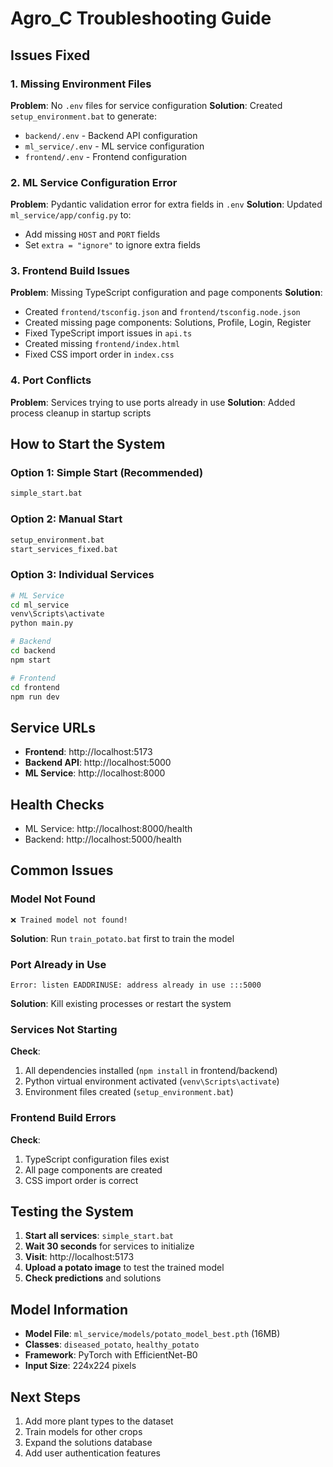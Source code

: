 # Agro_C Troubleshooting Guide

## Issues Fixed

### 1. Missing Environment Files
**Problem**: No `.env` files for service configuration
**Solution**: Created `setup_environment.bat` to generate:
- `backend/.env` - Backend API configuration
- `ml_service/.env` - ML service configuration  
- `frontend/.env` - Frontend configuration

### 2. ML Service Configuration Error
**Problem**: Pydantic validation error for extra fields in `.env`
**Solution**: Updated `ml_service/app/config.py` to:
- Add missing `HOST` and `PORT` fields
- Set `extra = "ignore"` to ignore extra fields

### 3. Frontend Build Issues
**Problem**: Missing TypeScript configuration and page components
**Solution**: 
- Created `frontend/tsconfig.json` and `frontend/tsconfig.node.json`
- Created missing page components: Solutions, Profile, Login, Register
- Fixed TypeScript import issues in `api.ts`
- Created missing `frontend/index.html`
- Fixed CSS import order in `index.css`

### 4. Port Conflicts
**Problem**: Services trying to use ports already in use
**Solution**: Added process cleanup in startup scripts

## How to Start the System

### Option 1: Simple Start (Recommended)
```bash
simple_start.bat
```

### Option 2: Manual Start
```bash
setup_environment.bat
start_services_fixed.bat
```

### Option 3: Individual Services
```bash
# ML Service
cd ml_service
venv\Scripts\activate
python main.py

# Backend
cd backend
npm start

# Frontend
cd frontend
npm run dev
```

## Service URLs
- **Frontend**: http://localhost:5173
- **Backend API**: http://localhost:5000
- **ML Service**: http://localhost:8000

## Health Checks
- ML Service: http://localhost:8000/health
- Backend: http://localhost:5000/health

## Common Issues

### Model Not Found
```
❌ Trained model not found!
```
**Solution**: Run `train_potato.bat` first to train the model

### Port Already in Use
```
Error: listen EADDRINUSE: address already in use :::5000
```
**Solution**: Kill existing processes or restart the system

### Services Not Starting
**Check**:
1. All dependencies installed (`npm install` in frontend/backend)
2. Python virtual environment activated (`venv\Scripts\activate`)
3. Environment files created (`setup_environment.bat`)

### Frontend Build Errors
**Check**:
1. TypeScript configuration files exist
2. All page components are created
3. CSS import order is correct

## Testing the System

1. **Start all services**: `simple_start.bat`
2. **Wait 30 seconds** for services to initialize
3. **Visit**: http://localhost:5173
4. **Upload a potato image** to test the trained model
5. **Check predictions** and solutions

## Model Information
- **Model File**: `ml_service/models/potato_model_best.pth` (16MB)
- **Classes**: `diseased_potato`, `healthy_potato`
- **Framework**: PyTorch with EfficientNet-B0
- **Input Size**: 224x224 pixels

## Next Steps
1. Add more plant types to the dataset
2. Train models for other crops
3. Expand the solutions database
4. Add user authentication features
